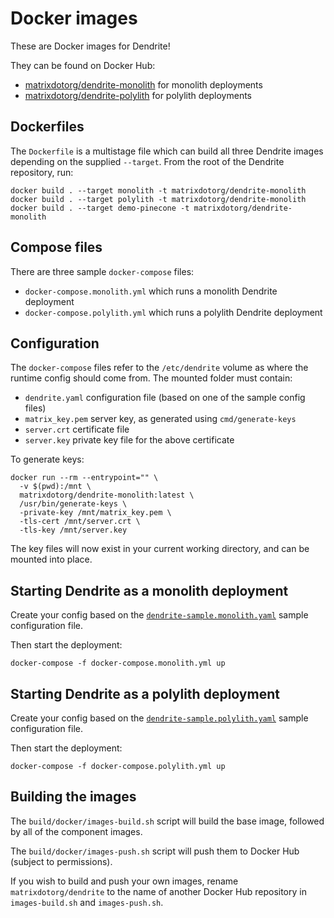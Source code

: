 # Docker images

These are Docker images for Dendrite!

They can be found on Docker Hub:

- [matrixdotorg/dendrite-monolith](https://hub.docker.com/r/matrixdotorg/dendrite-monolith) for monolith deployments
- [matrixdotorg/dendrite-polylith](https://hub.docker.com/r/matrixdotorg/dendrite-polylith) for polylith deployments

## Dockerfiles

The `Dockerfile` is a multistage file which can build all three Dendrite
images depending on the supplied `--target`. From the root of the Dendrite
repository, run:

```
docker build . --target monolith -t matrixdotorg/dendrite-monolith
docker build . --target polylith -t matrixdotorg/dendrite-monolith
docker build . --target demo-pinecone -t matrixdotorg/dendrite-monolith
```

## Compose files

There are three sample `docker-compose` files:

- `docker-compose.monolith.yml` which runs a monolith Dendrite deployment
- `docker-compose.polylith.yml` which runs a polylith Dendrite deployment

## Configuration

The `docker-compose` files refer to the `/etc/dendrite` volume as where the
runtime config should come from. The mounted folder must contain:

- `dendrite.yaml` configuration file (based on one of the sample config files)
- `matrix_key.pem` server key, as generated using `cmd/generate-keys`
- `server.crt` certificate file
- `server.key` private key file for the above certificate

To generate keys:

```
docker run --rm --entrypoint="" \
  -v $(pwd):/mnt \
  matrixdotorg/dendrite-monolith:latest \
  /usr/bin/generate-keys \
  -private-key /mnt/matrix_key.pem \
  -tls-cert /mnt/server.crt \
  -tls-key /mnt/server.key
```

The key files will now exist in your current working directory, and can be mounted into place.

## Starting Dendrite as a monolith deployment

Create your config based on the [`dendrite-sample.monolith.yaml`](https://github.com/matrix-org/dendrite/blob/main/dendrite-sample.monolith.yaml) sample configuration file.

Then start the deployment:

```
docker-compose -f docker-compose.monolith.yml up
```

## Starting Dendrite as a polylith deployment

Create your config based on the [`dendrite-sample.polylith.yaml`](https://github.com/matrix-org/dendrite/blob/main/dendrite-sample.polylith.yaml) sample configuration file.

Then start the deployment:

```
docker-compose -f docker-compose.polylith.yml up
```

## Building the images

The `build/docker/images-build.sh` script will build the base image, followed by
all of the component images.

The `build/docker/images-push.sh` script will push them to Docker Hub (subject
to permissions).

If you wish to build and push your own images, rename `matrixdotorg/dendrite` to
the name of another Docker Hub repository in `images-build.sh` and `images-push.sh`.
